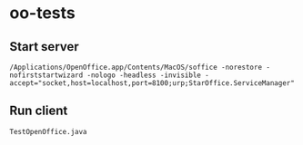 # oo-tests

## Start server
```
/Applications/OpenOffice.app/Contents/MacOS/soffice -norestore -nofirststartwizard -nologo -headless -invisible -accept="socket,host=localhost,port=8100;urp;StarOffice.ServiceManager"
```

## Run client
```
TestOpenOffice.java
```